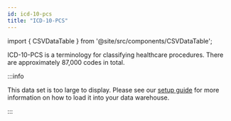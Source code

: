 ```yaml
---
id: icd-10-pcs
title: "ICD-10-PCS"
---
```


import { CSVDataTable } from '@site/src/components/CSVDataTable';

ICD-10-PCS is a terminology for classifying healthcare procedures.  There are approximately 87,000 codes in total.  

:::info

This data set is too large to display.  Please see our [setup guide](/setup/terminology) for more information on how to load it into your data warehouse.

:::
